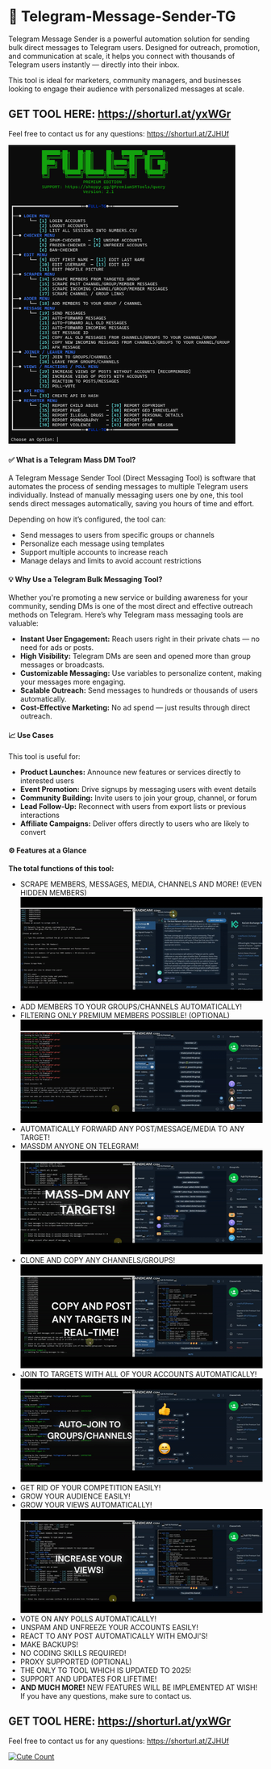 # 🚀 Telegram-Message-Sender-TG
Telegram Message Sender is a powerful automation solution for sending bulk direct messages to Telegram users. Designed for outreach, promotion, and communication at scale, it helps you connect with thousands of Telegram users instantly — directly into their inbox.

This tool is ideal for marketers, community managers, and businesses looking to engage their audience with personalized messages at scale.

## GET TOOL HERE: https://shorturl.at/yxWGr

Feel free to contact us for any questions: https://shorturl.at/ZJHUf

<img src='UI1.png' width='450'>

#### ✅ What is a Telegram Mass DM Tool?

A Telegram Message Sender Tool (Direct Messaging Tool) is software that automates the process of sending messages to multiple Telegram users individually. Instead of manually messaging users one by one, this tool sends direct messages automatically, saving you hours of time and effort.

Depending on how it’s configured, the tool can:
- Send messages to users from specific groups or channels
- Personalize each message using templates
- Support multiple accounts to increase reach
- Manage delays and limits to avoid account restrictions

#### 💡 Why Use a Telegram Bulk Messaging Tool?

Whether you're promoting a new service or building awareness for your community, sending DMs is one of the most direct and effective outreach methods on Telegram.
Here’s why Telegram mass messaging tools are valuable:

- **Instant User Engagement:** Reach users right in their private chats — no need for ads or posts.
- **High Visibility:** Telegram DMs are seen and opened more than group messages or broadcasts.
- **Customizable Messaging:** Use variables to personalize content, making your messages more engaging.
- **Scalable Outreach:** Send messages to hundreds or thousands of users automatically.
- **Cost-Effective Marketing:** No ad spend — just results through direct outreach.

#### 📈 Use Cases

This tool is useful for:
- **Product Launches:** Announce new features or services directly to interested users
- **Event Promotion:** Drive signups by messaging users with event details
- **Community Building:** Invite users to join your group, channel, or forum
- **Lead Follow-Up:** Reconnect with users from export lists or previous interactions
- **Affiliate Campaigns:** Deliver offers directly to users who are likely to convert

#### ⚙️ Features at a Glance

**The total functions of this tool:**

- SCRAPE MEMBERS, MESSAGES, MEDIA, CHANNELS AND MORE! (EVEN HIDDEN MEMBERS)
![](scrap.gif)
- ADD MEMBERS TO YOUR GROUPS/CHANNELS AUTOMATICALLY!
- FILTERING ONLY PREMIUM MEMBERS POSSIBLE! (OPTIONAL)
![](add.gif)
- AUTOMATICALLY FORWARD ANY POST/MESSAGE/MEDIA TO ANY TARGET!
- MASSDM ANYONE ON TELEGRAM!
![](mass.gif)
- CLONE AND COPY ANY CHANNELS/GROUPS!
![](copy.gif)
- JOIN TO TARGETS WITH ALL OF YOUR ACCOUNTS AUTOMATICALLY!
![](join.gif)
- GET RID OF YOUR COMPETITION EASILY!
- GROW YOUR AUDIENCE EASILY!
- GROW YOUR VIEWS AUTOMATICALLY!
![](view_post.gif)
- VOTE ON ANY POLLS AUTOMATICALLY!
- UNSPAM AND UNFREEZE YOUR ACCOUNTS EASILY!
- REACT TO ANY POST AUTOMATICALLY WITH EMOJI'S!
- MAKE BACKUPS!
- NO CODING SKILLS REQUIRED!
- PROXY SUPPORTED (OPTIONAL)
- THE ONLY TG TOOL WHICH IS UPDATED TO 2025!
- SUPPORT AND UPDATES FOR LIFETIME!
- **AND MUCH MORE!**
NEW FEATURES WILL BE IMPLEMENTED AT WISH!
If you have any questions, make sure to contact us.

## GET TOOL HERE: https://shorturl.at/yxWGr

Feel free to contact us for any questions: https://shorturl.at/ZJHUf

<a href="https://github.com/PremiumTG/Telegram-Message-Sender-TG"><img alt="Cute Count" src="https://count.getloli.com/get/@ssamgt?theme=asoul" /></a>
